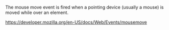 The mouse move event is fired when a pointing device (usually a mouse) is moved while over an element.

https://developer.mozilla.org/en-US/docs/Web/Events/mousemove